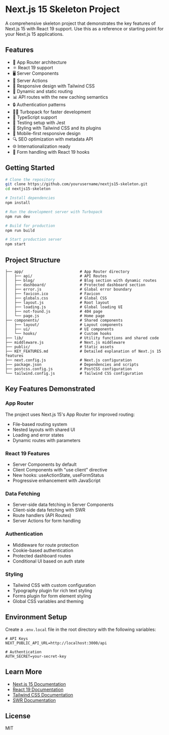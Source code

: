 # Next.js 15 Skeleton Project

A comprehensive skeleton project that demonstrates the key features of Next.js 15 with React 19 support. Use this as a reference or starting point for your Next.js 15 applications.

## Features

- 🚀 App Router architecture
- ⚛️ React 19 support
- 🖥️ Server Components
- 🧩 Server Actions
- 📱 Responsive design with Tailwind CSS
- 🔄 Dynamic and static routing
- 📊 API routes with the new caching semantics
- 🔒 Authentication patterns
- 🏃‍♂️ Turbopack for faster development
- 📝 TypeScript support
- 🧪 Testing setup with Jest
- 🎨 Styling with Tailwind CSS and its plugins
- 📱 Mobile-first responsive design
- 🔍 SEO optimization with metadata API
- 🌐 Internationalization ready
- 🔄 Form handling with React 19 hooks

## Getting Started

```bash
# Clone the repository
git clone https://github.com/yourusername/nextjs15-skeleton.git
cd nextjs15-skeleton

# Install dependencies
npm install

# Run the development server with Turbopack
npm run dev

# Build for production
npm run build

# Start production server
npm start
```

## Project Structure

```
├── app/                         # App Router directory
│   ├── api/                     # API Routes
│   ├── blog/                    # Blog section with dynamic routes
│   ├── dashboard/               # Protected dashboard section
│   ├── error.js                 # Global error boundary
│   ├── favicon.ico              # Favicon
│   ├── globals.css              # Global CSS
│   ├── layout.js                # Root layout
│   ├── loading.js               # Global loading UI
│   ├── not-found.js             # 404 page
│   └── page.js                  # Home page
├── components/                  # Shared components
│   ├── layout/                  # Layout components
│   ├── ui/                      # UI components
│   └── hooks/                   # Custom hooks
├── lib/                         # Utility functions and shared code
├── middleware.js                # Next.js middleware
├── public/                      # Static assets
├── KEY_FEATURES.md              # Detailed explanation of Next.js 15 features
├── next.config.js               # Next.js configuration
├── package.json                 # Dependencies and scripts
├── postcss.config.js            # PostCSS configuration
└── tailwind.config.js           # Tailwind CSS configuration
```

## Key Features Demonstrated

### App Router

The project uses Next.js 15's App Router for improved routing:

- File-based routing system
- Nested layouts with shared UI
- Loading and error states
- Dynamic routes with parameters

### React 19 Features

- Server Components by default
- Client Components with "use client" directive
- New hooks: useActionState, useFormStatus
- Progressive enhancement with JavaScript

### Data Fetching

- Server-side data fetching in Server Components
- Client-side data fetching with SWR
- Route handlers (API Routes)
- Server Actions for form handling

### Authentication

- Middleware for route protection
- Cookie-based authentication
- Protected dashboard routes
- Conditional UI based on auth state

### Styling

- Tailwind CSS with custom configuration
- Typography plugin for rich text styling
- Forms plugin for form element styling
- Global CSS variables and theming

## Environment Setup

Create a `.env.local` file in the root directory with the following variables:

```
# API Keys
NEXT_PUBLIC_API_URL=http://localhost:3000/api

# Authentication
AUTH_SECRET=your-secret-key
```

## Learn More

- [Next.js 15 Documentation](https://nextjs.org/docs)
- [React 19 Documentation](https://react.dev)
- [Tailwind CSS Documentation](https://tailwindcss.com/docs)
- [SWR Documentation](https://swr.vercel.app)

## License

MIT